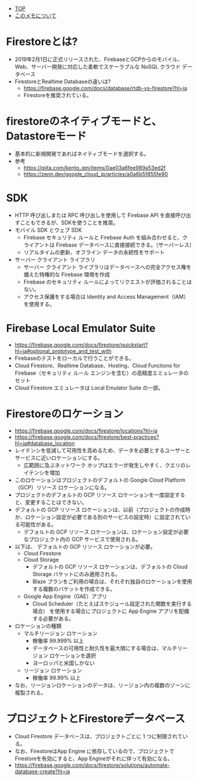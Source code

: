 - [TOP](./firestore_index.md)
- [このメモについて](../README.md)


# Firestoreとは?
* 2019年2月1日に正式リリースされた、FirebaseとGCPからのモバイル、Web、サーバー開発に対応した柔軟でスケーラブルな NoSQL クラウド データベース
* FirestoreとRealtime Databaseの違いは?
    * https://firebase.google.com/docs/database/rtdb-vs-firestore?hl=ja
    * Firestoreを推奨されている。


# firestoreのネイティブモードと、Datastoreモード
* 基本的に新規開発であればネイティブモードを選択する。
* 参考
    * https://qiita.com/kento_gm/items/0ae03a6fee989a53ed2f
    * https://zenn.dev/google_cloud_jp/articles/a0a6b5f855fe90


# SDK
* HTTP 呼び出しまたは RPC 呼び出しを使用して Firebase API を直接呼び出すこともできるが、SDKを使うことを推奨。
* モバイル SDK とウェブ SDK
    * Firebase セキュリティ ルールと Firebase Auth を組み合わせると、クライアントは Firebase データベースに直接接続できる。（サーバーレス）
    * リアルタイムの更新、オフライン データの永続性をサポート
* サーバー クライアント ライブラリ
    * サーバー クライアント ライブラリはデータベースへの完全アクセス権を備えた特権的な Firebase 環境を作成
    * Firebase のセキュリティ ルールによってリクエストが評価されることはない。
    * アクセス保護をする場合は Identity and Access Management（IAM）を使用する。


# Firebase Local Emulator Suite 
* https://firebase.google.com/docs/firestore/quickstart?hl=ja#optional_prototype_and_test_with
* Firebaseのテストをローカルで行うことができる。
* Cloud Firestore、Realtime Database、Hosting、Cloud Functions for Firebase（セキュリティ ルール エンジンを含む）の高精度エミュレータのセット
* Cloud Firestore エミュレータは Local Emulator Suite の一部。

# Firestoreのロケーション
* https://firebase.google.com/docs/firestore/locations?hl=ja
* https://firebase.google.com/docs/firestore/best-practices?hl=ja#database_location
* レイテンシを低減して可用性を高めるため、データを必要とするユーザーとサービスに近いロケーションにする。
    * 広範囲に及ぶネットワーク ホップはエラーが発生しやすく、クエリのレイテンシを増加
* このロケーションはプロジェクトのデフォルトの Google Cloud Platform（GCP）リソース ロケーションになる。
* プロジェクトのデフォルトの GCP リソース ロケーションを一度設定すると、変更することはできない。
* デフォルトの GCP リソース ロケーションは、以前（プロジェクトの作成時か、ロケーション設定が必要である別のサービスの設定時）に設定されている可能性がある。
    * デフォルトの GCP リソース ロケーションは、ロケーション設定が必要なプロジェクト内の GCP サービスで使用される。
* 以下は、 デフォルトの GCP リソース ロケーションが必要。
    * Cloud Firestore
    * Cloud Storage
        * デフォルトの GCP リソース ロケーションは、デフォルトの Cloud Storage バケットにのみ適用される。
        * Blaze プランをご利用の場合は、それぞれ独自のロケーションを使用する複数のバケットを作成できる。
    * Google App Engine（GAE）アプリ
        * Cloud Scheduler（たとえばスケジュール設定された関数を実行する場合） を使用する場合にプロジェクトに App Engine アプリを配備する必要がある。
* ロケーションの種類
    * マルチリージョン ロケーション
        * 稼働率 99.999% 以上
        * データベースの可用性と耐久性を最大限にする場合は、マルチリージョン ロケーションを選択
        * ヨーロッパと米国しかない
    * リージョン ロケーション
        * 稼働率 99.99% 以上
* なお、リージョンロケーションのデータは、リージョン内の複数のゾーンに複製される。


# プロジェクトとFirestoreデータベース
* Cloud Firestore データベースは、プロジェクトごとに 1 つに制限されている。
* なお、FirestoreはApp Engine に依存しているので、プロジェクトでFirestoreを有効にすると、App Engineがそれに伴って有効になる。
* https://firebase.google.com/docs/firestore/solutions/automate-database-create?hl=ja

